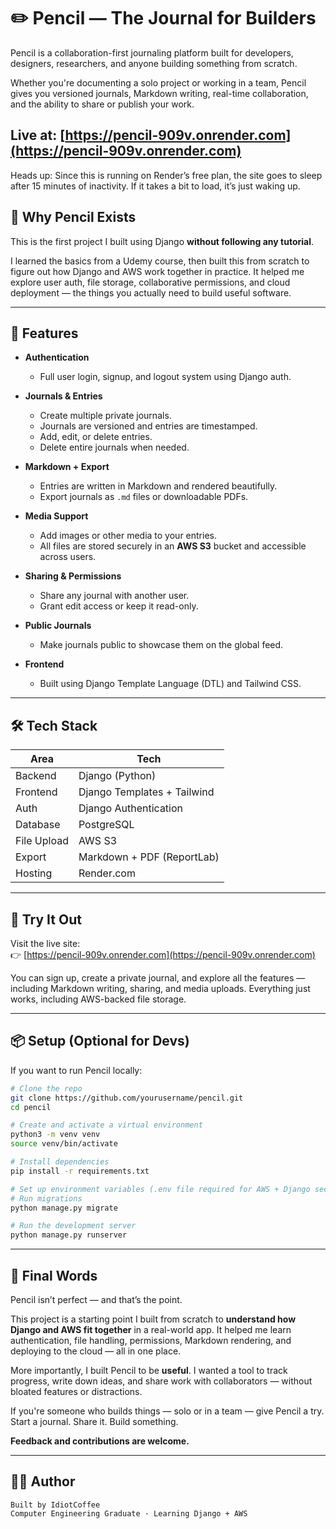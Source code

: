 # ✏️ Pencil — The Journal for Builders

Pencil is a collaboration-first journaling platform built for developers, designers, researchers, and anyone building something from scratch.

Whether you're documenting a solo project or working in a team, Pencil gives you versioned journals, Markdown writing, real-time collaboration, and the ability to share or publish your work.

Live at: [https://pencil-909v.onrender.com](https://pencil-909v.onrender.com)
<br>
---
Heads up: Since this is running on Render’s free plan, the site goes to sleep after 15 minutes of inactivity. If it takes a bit to load, it’s just waking up.


## 🧠 Why Pencil Exists

This is the first project I built using Django **without following any tutorial**.

I learned the basics from a Udemy course, then built this from scratch to figure out how Django and AWS work together in practice. It helped me explore user auth, file storage, collaborative permissions, and cloud deployment — the things you actually need to build useful software.

---

## 🚀 Features

- **Authentication**
  - Full user login, signup, and logout system using Django auth.
  
- **Journals & Entries**
  - Create multiple private journals.
  - Journals are versioned and entries are timestamped.
  - Add, edit, or delete entries.
  - Delete entire journals when needed.

- **Markdown + Export**
  - Entries are written in Markdown and rendered beautifully.
  - Export journals as `.md` files or downloadable PDFs.

- **Media Support**
  - Add images or other media to your entries.
  - All files are stored securely in an **AWS S3** bucket and accessible across users.

- **Sharing & Permissions**
  - Share any journal with another user.
  - Grant edit access or keep it read-only.

- **Public Journals**
  - Make journals public to showcase them on the global feed.

- **Frontend**
  - Built using Django Template Language (DTL) and Tailwind CSS.

---

## 🛠 Tech Stack

| Area        | Tech                   |
|-------------|------------------------|
| Backend     | Django (Python)        |
| Frontend    | Django Templates + Tailwind |
| Auth        | Django Authentication  |
| Database    | PostgreSQL             |
| File Upload | AWS S3                 |
| Export      | Markdown + PDF (ReportLab) |
| Hosting     | Render.com             |

---

## 🧪 Try It Out

Visit the live site:  
👉 [https://pencil-909v.onrender.com](https://pencil-909v.onrender.com)

You can sign up, create a private journal, and explore all the features — including Markdown writing, sharing, and media uploads. Everything just works, including AWS-backed file storage.

---

## 📦 Setup (Optional for Devs)

If you want to run Pencil locally:

```bash
# Clone the repo
git clone https://github.com/yourusername/pencil.git
cd pencil

# Create and activate a virtual environment
python3 -m venv venv
source venv/bin/activate

# Install dependencies
pip install -r requirements.txt

# Set up environment variables (.env file required for AWS + Django secret)
# Run migrations
python manage.py migrate

# Run the development server
python manage.py runserver
 ```
---

## 🙌 Final Words

Pencil isn’t perfect — and that’s the point.

This project is a starting point I built from scratch to **understand how Django and AWS fit together** in a real-world app. It helped me learn authentication, file handling, permissions, Markdown rendering, and deploying to the cloud — all in one place.

More importantly, I built Pencil to be **useful**. I wanted a tool to track progress, write down ideas, and share work with collaborators — without bloated features or distractions.

If you're someone who builds things — solo or in a team — give Pencil a try.  
Start a journal. Share it. Build something.

**Feedback and contributions are welcome.**

---

## 🧑‍💻 Author

```
Built by IdiotCoffee 
Computer Engineering Graduate · Learning Django + AWS
```

